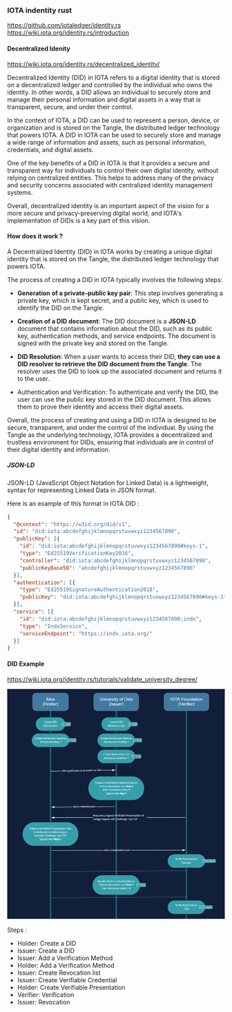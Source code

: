 ### IOTA indentity rust

https://github.com/iotaledger/identity.rs
https://wiki.iota.org/identity.rs/introduction

#### Decentralized Idenity

https://wiki.iota.org/identity.rs/decentralized_identity/


Decentralized Identity (DID) in IOTA refers to a digital identity that is stored on a decentralized ledger and controlled by the individual who owns the identity. In other words, a DID allows an individual to securely store and manage their personal information and digital assets in a way that is transparent, secure, and under their control.

In the context of IOTA, a DID can be used to represent a person, device, or organization and is stored on the Tangle, the distributed ledger technology that powers IOTA. A DID in IOTA can be used to securely store and manage a wide range of information and assets, such as personal information, credentials, and digital assets.

One of the key benefits of a DID in IOTA is that it provides a secure and transparent way for individuals to control their own digital identity, without relying on centralized entities. This helps to address many of the privacy and security concerns associated with centralized identity management systems.

Overall, decentralized identity is an important aspect of the vision for a more secure and privacy-preserving digital world, and IOTA's implementation of DIDs is a key part of this vision.

#### How does it work ?

A Decentralized Identity (DID) in IOTA works by creating a unique digital identity that is stored on the Tangle, the distributed ledger technology that powers IOTA.

The process of creating a DID in IOTA typically involves the following steps:

- <b>Generation of a private-public key pair</b>: This step involves generating a private key, which is kept secret, and a public key, which is used to identify the DID on the Tangle.

- <b>Creation of a DID document</b>: The DID document is a <b>JSON-LD</b> document that contains information about the DID, such as its public key, authentication methods, and service endpoints. The document is signed with the private key and stored on the Tangle.

- <b>DID Resolution</b>: When a user wants to access their DID, <b>they can use a DID resolver to retrieve the DID document from the Tangle</b>. The resolver uses the DID to look up the associated document and returns it to the user.

- Authentication and Verification: To authenticate and verify the DID, the user can use the public key stored in the DID document. This allows them to prove their identity and access their digital assets.

Overall, the process of creating and using a DID in IOTA is designed to be secure, transparent, and under the control of the individual. By using the Tangle as the underlying technology, IOTA provides a decentralized and trustless environment for DIDs, ensuring that individuals are in control of their digital identity and information.

##### JSON-LD 

JSON-LD (JavaScript Object Notation for Linked Data) is a lightweight, syntax for representing Linked Data in JSON format. 

Here is an example of this format in IOTA DID :

``` JSON
{
  "@context": "https://w3id.org/did/v1",
  "id": "did:iota:abcdefghijklmnopqrstuvwxyz1234567890",
  "publicKey": [{
    "id": "did:iota:abcdefghijklmnopqrstuvwxyz1234567890#keys-1",
    "type": "Ed25519VerificationKey2018",
    "controller": "did:iota:abcdefghijklmnopqrstuvwxyz1234567890",
    "publicKeyBase58": "abcdefghijklmnopqrstuvwxyz1234567890"
  }],
  "authentication": [{
    "type": "Ed25519SignatureAuthentication2018",
    "publicKey": "did:iota:abcdefghijklmnopqrstuvwxyz1234567890#keys-1"
  }],
  "service": [{
    "id": "did:iota:abcdefghijklmnopqrstuvwxyz1234567890;indx",
    "type": "IndxService",
    "serviceEndpoint": "https://indx.iota.org/"
  }]
}
```

#### DID Example

https://wiki.iota.org/identity.rs/tutorials/validate_university_degree/

![Alt text](./img/did-example.png)

Steps :
- Holder: Create a DID
- Issuer: Create a DID
- Issuer: Add a Verification Method
- Holder: Add a Verification Method
- Issuer: Create Revocation list
- Issuer: Create Verifiable Credential
- Holder: Create Verifiable Presentation
- Verifier: Verification
- Issuer: Revocation
